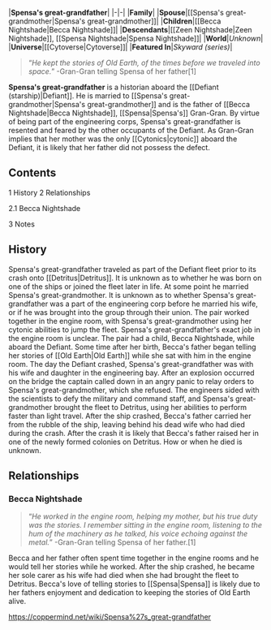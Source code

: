 |**Spensa's great-grandfather**|
|-|-|
|**Family**|
|**Spouse**|[[Spensa's great-grandmother\|Spensa's great-grandmother]]|
|**Children**|[[Becca Nightshade\|Becca Nightshade]]|
|**Descendants**|[[Zeen Nightshade\|Zeen Nightshade]], [[Spensa Nightshade\|Spensa Nightshade]]|
|**World**|*Unknown*|
|**Universe**|[[Cytoverse\|Cytoverse]]|
|**Featured In**|*Skyward (series)*|

>“*He kept the stories of Old Earth, of the times before we traveled into space.*”
\-Gran-Gran telling Spensa of her father[1]


**Spensa's great-grandfather** is a historian aboard the [[Defiant (starship)\|Defiant]]. He is married to [[Spensa's great-grandmother\|Spensa's great-grandmother]] and is the father of [[Becca Nightshade\|Becca Nightshade]], [[Spensa\|Spensa's]] Gran-Gran.
By virtue of being part of the engineering corps, Spensa's great-grandfather is resented and feared by the other occupants of the Defiant. As Gran-Gran implies that her mother was the only [[Cytonics\|cytonic]] aboard the Defiant, it is likely that her father did not possess the defect.

## Contents

1 History
2 Relationships

2.1 Becca Nightshade


3 Notes


## History
Spensa's great-grandfather traveled as part of the Defiant fleet prior to its crash onto [[Detritus\|Detritus]]. It is unknown as to whether he was born on one of the ships or joined the fleet later in life.
At some point he married Spensa's great-grandmother. It is unknown as to whether Spensa's great-grandfather was a part of the engineering corp before he married his wife, or if he was brought into the group through their union. The pair worked together in the engine room, with Spensa's great-grandmother using her cytonic abilities to jump the fleet. Spensa's great-grandfather's exact job in the engine room is unclear. The pair had a child, Becca Nightshade, while aboard the Defiant.
Some time after her birth, Becca's father began telling her stories of [[Old Earth\|Old Earth]] while she sat with him in the engine room.
The day the Defiant crashed, Spensa's great-grandfather was with his wife and daughter in the engineering bay. After an explosion occurred on the bridge the captain called down in an angry panic to relay orders to Spensa's great-grandmother, which she refused. The engineers sided with the scientists to defy the military and command staff, and Spensa's great-grandmother brought the fleet to Detritus, using her abilities to perform faster than light travel. After the ship crashed, Becca's father carried her from the rubble of the ship, leaving behind his dead wife who had died during the crash.
After the crash it is likely that Becca's father raised her in one of the newly formed colonies on Detritus. How or when he died is unknown.

## Relationships
### Becca Nightshade
>“*He worked in the engine room, helping my mother, but his true duty was the stories. I remember sitting in the engine room, listening to the hum of the machinery as he talked, his voice echoing against the metal.*”
\-Gran-Gran telling Spensa of her father.[1]


Becca and her father often spent time together in the engine rooms and he would tell her stories while he worked. After the ship crashed, he became her sole carer as his wife had died when she had brought the fleet to Detritus. Becca's love of telling stories to [[Spensa\|Spensa]] is likely due to her fathers enjoyment and dedication to keeping the stories of Old Earth alive.



https://coppermind.net/wiki/Spensa%27s_great-grandfather